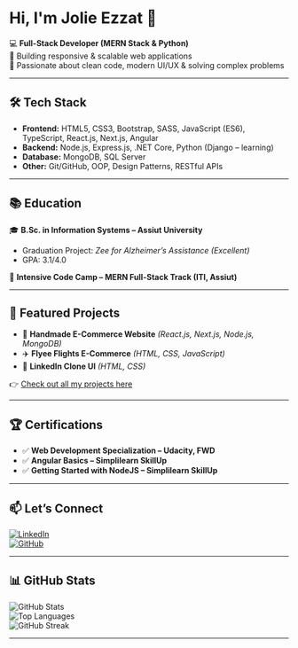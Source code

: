 # Hi, I'm Jolie Ezzat 👋  

💻 **Full-Stack Developer (MERN Stack & Python)**  
🚀 Building responsive & scalable web applications  
🎯 Passionate about clean code, modern UI/UX & solving complex problems  

---

## 🛠 Tech Stack  

- **Frontend:** HTML5, CSS3, Bootstrap, SASS, JavaScript (ES6), TypeScript, React.js, Next.js, Angular  
- **Backend:** Node.js, Express.js, .NET Core, Python (Django – learning)  
- **Database:** MongoDB, SQL Server  
- **Other:** Git/GitHub, OOP, Design Patterns, RESTful APIs  

---

## 📚 Education  

🎓 **B.Sc. in Information Systems – Assiut University**  
- Graduation Project: *Zee for Alzheimer’s Assistance* *(Excellent)*  
- GPA: 3.1/4.0  

📌 **Intensive Code Camp – MERN Full-Stack Track (ITI, Assiut)**  

---

## 📌 Featured Projects  

- 🛒 **Handmade E-Commerce Website** *(React.js, Next.js, Node.js, MongoDB)*  
- ✈️ **Flyee Flights E-Commerce** *(HTML, CSS, JavaScript)*  
- 💼 **LinkedIn Clone UI** *(HTML, CSS)*  

👉 [Check out all my projects here](https://github.com/jolie1622002)  

---

## 🏆 Certifications  

- ✅ **Web Development Specialization – Udacity, FWD**  
- ✅ **Angular Basics – Simplilearn SkillUp**  
- ✅ **Getting Started with NodeJS – Simplilearn SkillUp**  

---

## 📫 Let’s Connect  

[![LinkedIn](https://img.shields.io/badge/LinkedIn-blue?style=for-the-badge&logo=linkedin)](https://www.linkedin.com/in/jolie-ezzat-b754a2159/)  
[![GitHub](https://img.shields.io/badge/GitHub-black?style=for-the-badge&logo=github)](https://github.com/jolie1622002)  

---

## 📊 GitHub Stats  

![GitHub Stats](https://github-readme-stats.vercel.app/api?username=jolie1622002&show_icons=true&theme=radical)  
![Top Languages](https://github-readme-stats.vercel.app/api/top-langs/?username=jolie1622002&layout=compact&theme=radical)  
![GitHub Streak](https://github-readme-streak-stats.herokuapp.com/?user=jolie1622002&theme=radical)  

---
